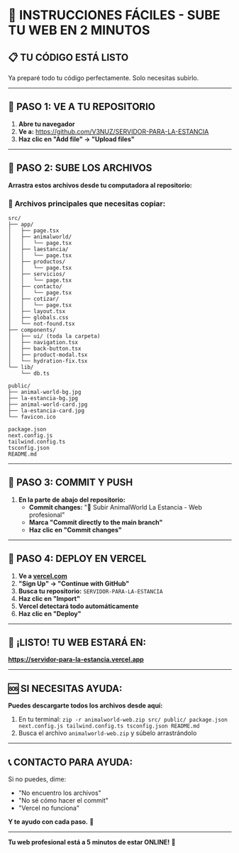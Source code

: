 # 🚀 INSTRUCCIONES FÁCILES - SUBE TU WEB EN 2 MINUTOS

## 📋 **TU CÓDIGO ESTÁ LISTO**

Ya preparé todo tu código perfectamente. Solo necesitas subirlo.

---

## 🎯 **PASO 1: VE A TU REPOSITORIO**

1. **Abre tu navegador**
2. **Ve a:** https://github.com/V3NUZ/SERVIDOR-PARA-LA-ESTANCIA
3. **Haz clic en "Add file" → "Upload files"**

---

## 📁 **PASO 2: SUBE LOS ARCHIVOS**

**Arrastra estos archivos desde tu computadora al repositorio:**

### 📂 **Archivos principales que necesitas copiar:**
```
src/
├── app/
│   ├── page.tsx
│   ├── animalworld/
│   │   └── page.tsx
│   ├── laestancia/
│   │   └── page.tsx
│   ├── productos/
│   │   └── page.tsx
│   ├── servicios/
│   │   └── page.tsx
│   ├── contacto/
│   │   └── page.tsx
│   ├── cotizar/
│   │   └── page.tsx
│   ├── layout.tsx
│   ├── globals.css
│   └── not-found.tsx
├── components/
│   ├── ui/ (toda la carpeta)
│   ├── navigation.tsx
│   ├── back-button.tsx
│   ├── product-modal.tsx
│   └── hydration-fix.tsx
└── lib/
    └── db.ts

public/
├── animal-world-bg.jpg
├── la-estancia-bg.jpg
├── animal-world-card.jpg
├── la-estancia-card.jpg
└── favicon.ico

package.json
next.config.js
tailwind.config.ts
tsconfig.json
README.md
```

---

## 📝 **PASO 3: COMMIT Y PUSH**

1. **En la parte de abajo del repositorio:**
   - **Commit changes:** "🚀 Subir AnimalWorld La Estancia - Web profesional"
   - **Marca "Commit directly to the main branch"**
   - **Haz clic en "Commit changes"**

---

## 🚀 **PASO 4: DEPLOY EN VERCEL**

1. **Ve a [vercel.com](https://vercel.com)**
2. **"Sign Up" → "Continue with GitHub"**
3. **Busca tu repositorio:** `SERVIDOR-PARA-LA-ESTANCIA`
4. **Haz clic en "Import"**
5. **Vercel detectará todo automáticamente**
6. **Haz clic en "Deploy"**

---

## 🎉 **¡LISTO! TU WEB ESTARÁ EN:**

**https://servidor-para-la-estancia.vercel.app**

---

## 🆘 **SI NECESITAS AYUDA:**

**Puedes descargarte todos los archivos desde aquí:**
1. En tu terminal: `zip -r animalworld-web.zip src/ public/ package.json next.config.js tailwind.config.ts tsconfig.json README.md`
2. Busca el archivo `animalworld-web.zip` y súbelo arrastrándolo

---

## 📞 **CONTACTO PARA AYUDA:**

Si no puedes, dime:
- "No encuentro los archivos"
- "No sé cómo hacer el commit"
- "Vercel no funciona"

**Y te ayudo con cada paso.** 💪

---

**Tu web profesional está a 5 minutos de estar ONLINE!** 🌟